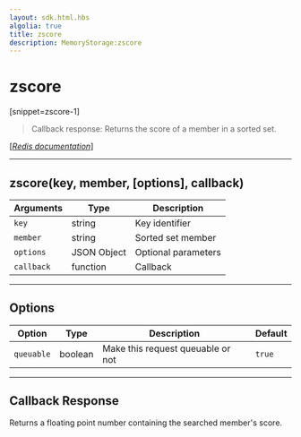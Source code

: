 ```yaml
---
layout: sdk.html.hbs
algolia: true
title: zscore
description: MemoryStorage:zscore
---
```

  

# zscore
[snippet=zscore-1]
> Callback response:
Returns the score of a member in a sorted set.

[[_Redis documentation_]](https://redis.io/commands/zscore)

---

## zscore(key, member, [options], callback)

| Arguments | Type | Description |
|---------------|---------|----------------------------------------|
| `key` | string | Key identifier |
| `member` | string | Sorted set member |
| `options` | JSON Object | Optional parameters |
| `callback` | function | Callback |

---

## Options

| Option | Type | Description | Default |
|---------------|---------|----------------------------------------|---------|
| `queuable` | boolean | Make this request queuable or not  | `true` |
---

## Callback Response

Returns a floating point number containing the searched member's score.
